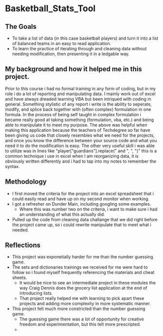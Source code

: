 # Basketball_Stats_Tool

## The Goals
  - To take a list of data (in this case basketball players) and turn it into a list of balanced teams in an easy to read application.
  - To learn the practice of iterating through and cleaning data without needing modification, then presenting it in a ledgable way.



## My background and how it helped me in this project.
Prior to this course i had no formal training in any form of coding, but in my role i do a lot of reporting and manipulating data. 
I mainly work out of excel and have always dreaded learning VBA but been intriqued with coding in general.
Something stylistic of any report i write is the ability to seperate, modify, and splice back together with (often complex) formulation in one formula. 
In the process of being self taught in complex formulation i became really good at taking something (formulation, vba, etc.) and being able to manipulate it to meet my purpose.
The above was helpful when making this application because the teachers of Techdegree so far have been giving us code that closely resembles what we need for the projects, and once you know the difference between your source code and what you need it to do the modification is easy. 
The other very useful skill i was able to utilize was in lines like "player["guardians"].replace(" and ", ", ")" this is a common technique i use in excel when I am reorganizing data, it is obviously written differently and i had to tap into my notes to remember the syntax.

## Methodology
  - I first moved the criteria for the project into an excel spreadsheet that i could easily read and have up on my second monitor when working.
  - I got a refresher on Dunder Main, including googling some examples.
    - Where this was number two on the criteria, i want to make sure i had an understanding of what this actually did.
  - Pulled up the code from cleaning data challange that we did right before the project came up, so i could rewrite manipulate that to meet what i needed.



## Reflections
  - This project was exponetially harder for me than the number guessing game.
  - The sets and dictionaries trainings we received for me were hard to follow so i found myself frequently referencing the materials and cheat sheets.
    - It would be nice to see an intermediate project in these modules the way Craig Dennis does the grocery list application at the end of introducing lists.
    - That project really helped me with learning to pick apart these projects and adding more complexity in more systematic manner.
  - This project felt much more constricted than the number guessing game.
    - The guessing game there was a lot of opportunity for creative freedom and experimentation, but this telt more prescripted.
    - 
